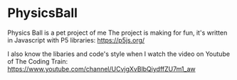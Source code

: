 # PhysicsBall
Physics Ball is a pet project of me
The project is making for fun, it's written in Javascript with P5 libraries:
https://p5js.org/

I also know the libaries and code's style when I watch the video on Youtube of The Coding Train: 
https://www.youtube.com/channel/UCvjgXvBlbQiydffZU7m1_aw
